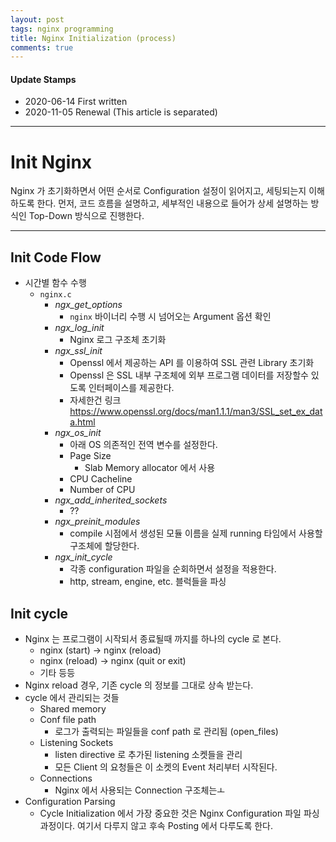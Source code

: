 ```yaml
---
layout: post
tags: nginx programming
title: Nginx Initialization (process)
comments: true
---
```


#### Update Stamps

* 2020-06-14 First written
* 2020-11-05 Renewal (This article is separated)


---

# Init Nginx


Nginx 가 초기화하면서 어떤 순서로 Configuration 설정이 읽어지고, 세팅되는지
이해하도록 한다.
먼저, 코드 흐름을 설명하고, 세부적인 내용으로 들어가 상세 설명하는 방식인 
Top-Down 방식으로 진행한다.


---


## Init Code Flow

* 시간별 함수 수행
    * `nginx.c`
        * *ngx_get_options*
            * `nginx` 바이너리 수행 시 넘어오는 Argument 옵션 확인
        * *ngx_log_init*
            * Nginx 로그 구조체 초기화
        * *ngx_ssl_init*
            * Openssl 에서 제공하는 API 를 이용하여 SSL 관련 Library 초기화
            * Openssl 은 SSL 내부 구조체에 외부 프로그램 데이터를 저장할수
              있도록 인터페이스를 제공한다.
            * 자세한건 링크 https://www.openssl.org/docs/man1.1.1/man3/SSL_set_ex_data.html
        * *ngx_os_init*
            * 아래 OS 의존적인 전역 변수를 설정한다.
            * Page Size 
                * Slab Memory allocator 에서 사용
            * CPU Cacheline
            * Number of CPU
        * *ngx_add_inherited_sockets*
            * ??
        * *ngx_preinit_modules*
            * compile 시점에서 생성된 모듈 이름을 실제 running 타임에서 사용할 구조체에
              할당한다.
        * *ngx_init_cycle*
            * 각종 configuration 파일을 순회하면서 설정을 적용한다.
            * http, stream, engine, etc. 블럭들을 파싱


## Init cycle

* Nginx 는 프로그램이 시작되서 종료될때 까지를 하나의 cycle 로 본다.
    * nginx (start) -> nginx (reload)
    * nginx (reload) -> nginx (quit or exit)
    * 기타 등등
* Nginx reload 경우, 기존 cycle 의 정보를 그대로 상속 받는다.
* cycle 에서 관리되는 것들
    * Shared memory
    * Conf file path
        * 로그가 출력되는 파일들을 conf path 로 관리됨 (open_files)
    * Listening Sockets
        * listen directive 로 추가된 listening 소켓들을 관리
        * 모든 Client 의 요청들은 이 소켓의 Event 처리부터 시작된다.
    * Connections
        * Nginx 에서 사용되는 Connection 구조체는ㅗ
* Configuration Parsing
    * Cycle Initialization 에서 가장 중요한 것은 Nginx Configuration 파일 파싱 과정이다.
      여기서 다루지 않고 후속 Posting 에서 다루도록 한다.


